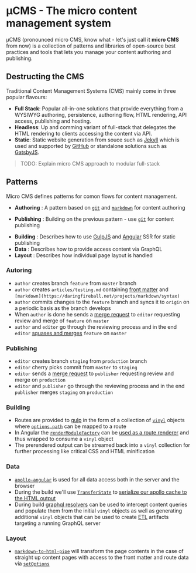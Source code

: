# µCMS - The micro content management system

µCMS (pronounced micro CMS, know what - let's just call it **micro CMS** from now) is a collection of patterns and libraries of open-source best practices and tools that lets you manage your content authoring and publishing.

## Destructing the CMS

Traditional Content Management Systems (CMS) mainly come in three popular flavours:

- **Full Stack**: Popular all-in-one solutions that provide everything from a WYSIWYG authoring, persistence, authoring flow, HTML rendering, API access, publishing and hosting.
- **Headless**: Up and comming variant of full-stack that delegates the HTML rendering to clients accessing the content via API.
- **Static**: Static website generation from souce such as [Jekyll](https://jekyllrb.com/) which is used and supported by [GitHub](https://github.com/) or standalone solutions such as [GatsbyJS](https://www.gatsbyjs.org/).

> TODO: Explain micro CMS approach to modular full-stack

## Patterns

Micro CMS defines patterns for comon flows for content management.

- **Authoring** : A pattern based on [`git`](https://git-scm.com/) and [`markdown`](https://daringfireball.net/projects/markdown/syntax) for content authoring
* **Publishing** : Building on the previous pattern - use [`git`](https://git-scm.com/) for content publishing
- **Building** : Describes how to use [GulpJS](https://gulpjs.com/) and [Angular](https://angular.io/) SSR for static publishing
- **Data** : Describes how to provide access content via GraphQL
- **Layout** : Describes how individual page layout is handled

### Autoring

- `author` creates branch `feature` from `master` branch
- `author` creates `articles/testing.md` containing [front matter](https://jekyllrb.com/docs/front-matter/) and `[markdown](https://daringfireball.net/projects/markdown/syntax)`
- `author` commits changes to the `feature` branch and syncs it to `origin` on a periodic basis as the branch develops
- When `author` is done he sends a [merge request](https://docs.gitlab.com/ee/user/project/merge_requests/) to `editor` requesting review and merge of `feature` on `master`
- `author` and `editor` go through the reviewing process and in the end `editor` [squases and merges](https://docs.gitlab.com/ee/user/project/merge_requests/squash_and_merge.html) `feature` on `master`

### Publishing

- `editor` creates branch `staging` from `production` branch
- `editor` cherry picks commit from `master` to `staging`
- `editor` sends a [merge request](https://docs.gitlab.com/ee/user/project/merge_requests/) to `publisher` requesting review and merge on `production`
- `editor` and `publisher` go through the reviewing process and in the end `publisher` merges `staging` on `production`

### Building

- Routes are provided to [gulp](https://gulpjs.com/) in the form of a collection of [`vinyl`](https://www.npmjs.com/package/vinyl) objects where [`options.path`](https://github.com/gulpjs/vinyl#optionspath) can be mapped to a route
- In Angular the [`renderModuleFactory`](https://angular.io/api/platform-server/renderModuleFactory) can be [used as a route renderer](https://github.com/angular/universal-starter/blob/master/prerender.ts#L36) and thus wrapped to consume a `vinyl` object
- The prerendered output can be streamed back into a `vinyl` collection for further processing like critical CSS and HTML minification

### Data

- [`apollo-angular`](https://www.apollographql.com/docs/angular/basics/setup.html) is used for all data access both in the server and the browser
- During the build we'll use [`TransferState`](https://angular.io/api/platform-browser/TransferState) to [serialize our apollo cache to the HTML output](https://github.com/apollographql/apollo-angular/blob/master/docs/source/recipes/server-side-rendering.md)
- During build [graphql resolvers](https://www.apollographql.com/docs/graphql-tools/resolvers) can be used to intercept content queries and populate them from the initial `vinyl` objects as well as generating additional `vinyl` objects that can be used to create [ETL](https://en.wikipedia.org/wiki/Extract,_transform,_load) artifacts targeting a running GraphQL server

### Layout

- [`markdown-to-html-pipe`](https://www.npmjs.com/package/markdown-to-html-pipe) will transform the page contents in the case of straight up content pages with access to the front matter and route data via [`setOptions`](https://github.com/conclurer/markdown-to-html-pipe/blob/master/src/markdown-to-html.pipe.ts#L14)